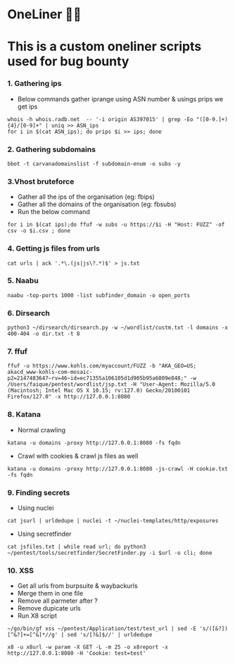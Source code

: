 # OneLiner ✍🏻
# This is a custom oneliner scripts used for bug bounty

### 1. Gathering ips
 - Below commands gather iprange using ASN number & usings prips we get ips
   
```
whois -h whois.radb.net  -- '-i origin AS397015' | grep -Eo "([0-9.]+){4}/[0-9]+" | uniq >> ASN_ips
for i in $(cat ASN_ips); do prips $i >> ips; done
```

### 2. Gathering subdomains
```
bbot -t carvanadomainslist -f subdomain-enum -o subs -y
```

### 3.Vhost bruteforce
- Gather all the ips of the organisation (eg: fbips)
- Gather all the domains of the organisation (eg: fbsubs)
- Run the below command
```
for i in $(cat ips);do ffuf -w subs -u https://$i -H "Host: FUZZ" -of csv -o $i.csv ; done
```

### 4. Getting js files from urls
```
cat urls | ack '.*\.(js|js\?.*)$' > js.txt
```

### 5. Naabu
```
naabu -top-ports 1000 -list subfinder_domain -o open_ports
```
### 6. Dirsearch
```
python3 ~/dirsearch/dirsearch.py -w ~/wordlist/custm.txt -l domains -x 400-404 -o dir.txt -t 8
```
### 7. ffuf
```
ffuf -u https://www.kohls.com/myaccount/FUZZ -b "AKA_GEO=US; akacd_www-kohls-com-mosaic-p2=2147483647~rv=46~id=ec71355a106105d1d905b95a6809e848;" -w /Users/faique/pentest/wordlist/jsp.txt -H "User-Agent: Mozilla/5.0 (Macintosh; Intel Mac OS X 10.15; rv:127.0) Gecko/20100101 Firefox/127.0" -x http://127.0.0.1:8080
```
### 8. Katana
- Normal crawling
```
katana -u domains -proxy http://127.0.0.1:8080 -fs fqdn
```
- Crawl with cookies & crawl js files as well
```
katana -u domains -proxy http://127.0.0.1:8080 -js-crawl -H cookie.txt -fs fqdn
```

### 9. Finding secrets
- Using nuclei
 ```
cat jsurl | urldedupe | nuclei -t ~/nuclei-templates/http/exposures
```
- Using secretfinder
```
cat jsfiles.txt | while read url; do python3 ~/pentest/tools/secretfinder/SecretFinder.py -i $url -o cli; done
```

### 10. XSS
- Get all urls from burpsuite & waybackurls
-  Merge them in one file
- Remove all parmeter after ?
- Remove dupicate urls
- Run X8 script
```
~/go/bin/gf xss ~/pentest/Application/test/test_url | sed -E 's/([&?])[^&?]+=[^&]*//g' | sed 's/[?&]$//' | urldedupe

x8 -u x8url -w param -X GET -L -m 25 -o x8report -x http://127.0.0.1:8080 -H 'Cookie: test=test'

```
